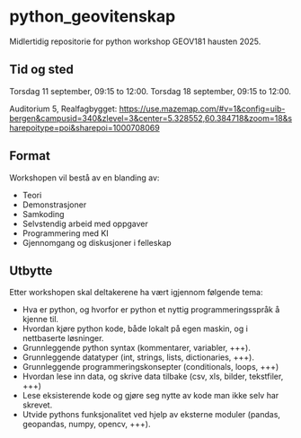 # python_geovitenskap
Midlertidig repositorie for python workshop GEOV181 hausten 2025.

## Tid og sted
Torsdag 11 september, 09:15 to 12:00. 
Torsdag 18 september, 09:15 to 12:00.

Auditorium 5, Realfagbygget: https://use.mazemap.com/#v=1&config=uib-bergen&campusid=340&zlevel=3&center=5.328552,60.384718&zoom=18&sharepoitype=poi&sharepoi=1000708069

## Format
Workshopen vil bestå av en blanding av:
- Teori
- Demonstrasjoner
- Samkoding
- Selvstendig arbeid med oppgaver
- Programmering med KI
- Gjennomgang og diskusjoner i felleskap

## Utbytte
Etter workshopen skal deltakerene ha vært igjennom følgende tema:

- Hva er python, og hvorfor er python et nyttig programmeringsspråk å kjenne til.
- Hvordan kjøre python kode, både lokalt på egen maskin, og i nettbaserte løsninger.
- Grunnleggende python syntax (kommentarer, variabler, +++).
- Grunnleggende datatyper (int, strings, lists, dictionaries, +++).
- Grunnleggende programmeringskonsepter (conditionals, loops, +++)
- Hvordan lese inn data, og skrive data tilbake (csv, xls, bilder, tekstfiler, +++)
- Lese eksisterende kode og gjøre seg nytte av kode man ikke selv har skrevet.
- Utvide pythons funksjonalitet ved hjelp av eksterne moduler (pandas, geopandas, numpy, opencv, +++).
